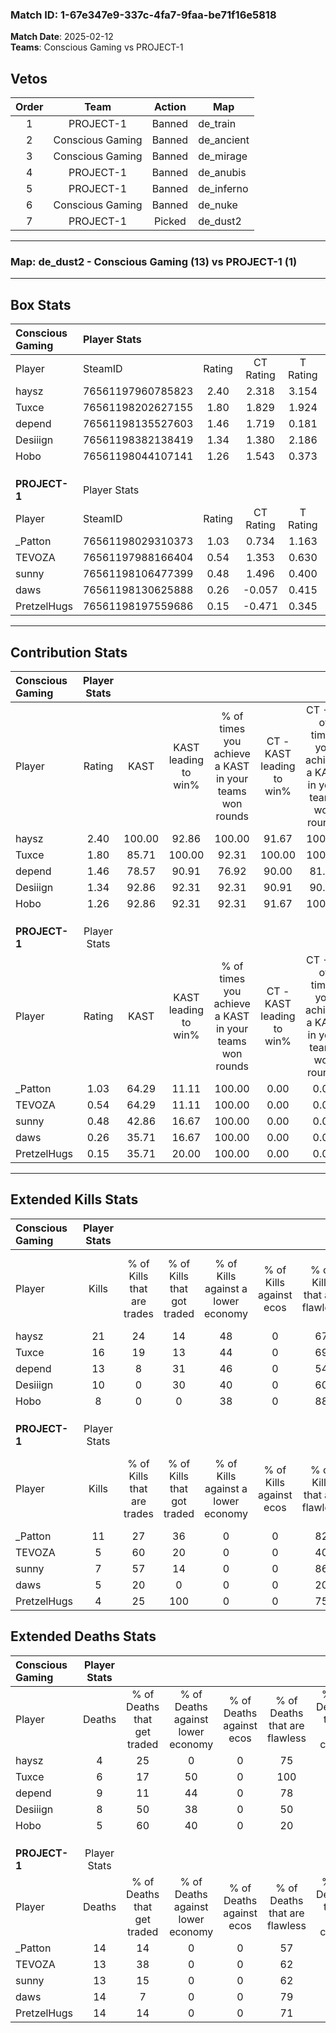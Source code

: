 ### Match ID: 1-67e347e9-337c-4fa7-9faa-be71f16e5818  
**Match Date**: 2025-02-12  
**Teams**: Conscious Gaming vs PROJECT-1  

## Vetos  

| Order | Team | Action | Map |
| :---: | :--: | :----: | --- |
| 1 | PROJECT-1 | Banned | de_train |
| 2 | Conscious Gaming | Banned | de_ancient |
| 3 | Conscious Gaming | Banned | de_mirage |
| 4 | PROJECT-1 | Banned | de_anubis |
| 5 | PROJECT-1 | Banned | de_inferno |
| 6 | Conscious Gaming | Banned | de_nuke |
| 7 | PROJECT-1 | Picked | de_dust2 |

---  

### **Map**: de_dust2 - Conscious Gaming (13) vs PROJECT-1 (1)  
---  

## Box Stats  

| **Conscious Gaming** | Player Stats      |        |           |          |        |       |       |         |        |      |     |
| :- | :- | :-: | :-: | :-: | :-: | :-: | :-: | :-: | :-: | :-: | :-: |
| Player               | SteamID           | Rating | CT Rating | T Rating |  KAST  |  ADR  | Kills | Assists | Deaths | K/D  | HS% |
| haysz                | 76561197960785823 |  2.40  |   2.318   |  3.154   | 100.00 | 138.3 |  21   |    3    |   4    | 5.25 | 52  |
| Tuxce                | 76561198202627155 |  1.80  |   1.829   |  1.924   | 85.71  | 102.3 |  16   |    3    |   6    | 2.67 | 43  |
| depend               | 76561198135527603 |  1.46  |   1.719   |  0.181   | 78.57  | 105.4 |  13   |    4    |   9    | 1.44 | 53  |
| Desiiign             | 76561198382138419 |  1.34  |   1.380   |  2.186   | 92.86  | 82.0  |  10   |    4    |   8    | 1.25 | 50  |
| Hobo                 | 76561198044107141 |  1.26  |   1.543   |  0.373   | 92.86  | 57.1  |   8   |    5    |   5    | 1.60 | 87  |
|                      |                   |        |           |          |        |       |       |         |        |      |     |
|                      |                   |        |           |          |        |       |       |         |        |      |     |
|                      |                   |        |           |          |        |       |       |         |        |      |     |
| **PROJECT-1**        | Player Stats      |        |           |          |        |       |       |         |        |      |     |
| Player               | SteamID           | Rating | CT Rating | T Rating |  KAST  |  ADR  | Kills | Assists | Deaths | K/D  | HS% |
| _Patton              | 76561198029310373 |  1.03  |   0.734   |  1.163   | 64.29  | 106.7 |  11   |    1    |   14   | 0.79 | 81  |
| TEVOZA               | 76561197988166404 |  0.54  |   1.353   |  0.630   | 64.29  | 52.6  |   5   |    4    |   13   | 0.38 | 60  |
| sunny                | 76561198106477399 |  0.48  |   1.496   |  0.400   | 42.86  | 48.4  |   7   |    2    |   13   | 0.54 | 57  |
| daws                 | 76561198130625888 |  0.26  |  -0.057   |  0.415   | 35.71  | 47.5  |   5   |    1    |   14   | 0.36 | 60  |
| PretzelHugs          | 76561198197559686 |  0.15  |  -0.471   |  0.345   | 35.71  | 31.9  |   4   |    2    |   14   | 0.29 | 75  |
---  

## Contribution Stats  

| **Conscious Gaming** | Player Stats |        |                      |                                                        |                           |                                                             |                          |                                                            |
| :- | :-: | :-: | :-: | :-: | :-: | :-: | :-: | :-: |
| Player               |    Rating    |  KAST  | KAST leading to win% | % of times you achieve a KAST in your teams won rounds | CT - KAST leading to win% | CT - % of times you achieve a KAST in your teams won rounds | T - KAST leading to win% | T - % of times you achieve a KAST in your teams won rounds |
| haysz                |     2.40     | 100.00 |        92.86         |                         100.00                         |           91.67           |                           100.00                            |          100.00          |                           100.00                           |
| Tuxce                |     1.80     | 85.71  |        100.00        |                         92.31                          |          100.00           |                           100.00                            |          100.00          |                           50.00                            |
| depend               |     1.46     | 78.57  |        90.91         |                         76.92                          |           90.00           |                            81.82                            |          100.00          |                           50.00                            |
| Desiiign             |     1.34     | 92.86  |        92.31         |                         92.31                          |           90.91           |                            90.91                            |          100.00          |                           100.00                           |
| Hobo                 |     1.26     | 92.86  |        92.31         |                         92.31                          |           91.67           |                           100.00                            |          100.00          |                           50.00                            |
|                      |              |        |                      |                                                        |                           |                                                             |                          |                                                            |
|                      |              |        |                      |                                                        |                           |                                                             |                          |                                                            |
|                      |              |        |                      |                                                        |                           |                                                             |                          |                                                            |
| **PROJECT-1**        | Player Stats |        |                      |                                                        |                           |                                                             |                          |                                                            |
| Player               |    Rating    |  KAST  | KAST leading to win% | % of times you achieve a KAST in your teams won rounds | CT - KAST leading to win% | CT - % of times you achieve a KAST in your teams won rounds | T - KAST leading to win% | T - % of times you achieve a KAST in your teams won rounds |
| _Patton              |     1.03     | 64.29  |        11.11         |                         100.00                         |           0.00            |                            0.00                             |          12.50           |                           100.00                           |
| TEVOZA               |     0.54     | 64.29  |        11.11         |                         100.00                         |           0.00            |                            0.00                             |          14.29           |                           100.00                           |
| sunny                |     0.48     | 42.86  |        16.67         |                         100.00                         |           0.00            |                            0.00                             |          20.00           |                           100.00                           |
| daws                 |     0.26     | 35.71  |        16.67         |                         100.00                         |           0.00            |                            0.00                             |          20.00           |                           100.00                           |
| PretzelHugs          |     0.15     | 35.71  |        20.00         |                         100.00                         |           0.00            |                            0.00                             |          20.00           |                           100.00                           |
---  

## Extended Kills Stats  

| **Conscious Gaming** | Player Stats |                            |                            |                                    |                         |                              |                                 |                                       |                    |           |
| :- | :-: | :-: | :-: | :-: | :-: | :-: | :-: | :-: | :-: | :-: |
| Player               |    Kills     | % of Kills that are trades | % of Kills that got traded | % of Kills against a lower economy | % of Kills against ecos | % of Kills that are flawless | % of Kills that are close duels | % of Kills that are assisted by flash | Pistol Round Kills | AWP Kills |
| haysz                |      21      |             24             |             14             |                 48                 |            0            |              67              |               10                |                  10                   |         2          |     0     |
| Tuxce                |      16      |             19             |             13             |                 44                 |            0            |              69              |                6                |                   6                   |         3          |     9     |
| depend               |      13      |             8              |             31             |                 46                 |            0            |              54              |               15                |                   8                   |         0          |     0     |
| Desiiign             |      10      |             0              |             30             |                 40                 |            0            |              60              |               20                |                  10                   |         2          |     0     |
| Hobo                 |      8       |             0              |             0              |                 38                 |            0            |              88              |                0                |                   0                   |         3          |     0     |
|                      |              |                            |                            |                                    |                         |                              |                                 |                                       |                    |           |
|                      |              |                            |                            |                                    |                         |                              |                                 |                                       |                    |           |
|                      |              |                            |                            |                                    |                         |                              |                                 |                                       |                    |           |
| **PROJECT-1**        | Player Stats |                            |                            |                                    |                         |                              |                                 |                                       |                    |           |
| Player               |    Kills     | % of Kills that are trades | % of Kills that got traded | % of Kills against a lower economy | % of Kills against ecos | % of Kills that are flawless | % of Kills that are close duels | % of Kills that are assisted by flash | Pistol Round Kills | AWP Kills |
| _Patton              |      11      |             27             |             36             |                 0                  |            0            |              82              |                9                |                   0                   |         1          |     0     |
| TEVOZA               |      5       |             60             |             20             |                 0                  |            0            |              40              |               20                |                   0                   |         2          |     0     |
| sunny                |      7       |             57             |             14             |                 0                  |            0            |              86              |                0                |                   0                   |         0          |     0     |
| daws                 |      5       |             20             |             0              |                 0                  |            0            |              20              |                0                |                   0                   |         0          |     0     |
| PretzelHugs          |      4       |             25             |            100             |                 0                  |            0            |              75              |               25                |                   0                   |         0          |     0     |
## Extended Deaths Stats  

| **Conscious Gaming** | Player Stats |                             |                                   |                          |                               |                            |                           |               |
| :- | :-: | :-: | :-: | :-: | :-: | :-: | :-: | :-: |
| Player               |    Deaths    | % of Deaths that get traded | % of Deaths against lower economy | % of Deaths against ecos | % of Deaths that are flawless | % of Deaths that are close | % of Deaths while blinded | Deaths to AWP |
| haysz                |      4       |             25              |                 0                 |            0             |              75               |             0              |             0             |       0       |
| Tuxce                |      6       |             17              |                50                 |            0             |              100              |             0              |             0             |       0       |
| depend               |      9       |             11              |                44                 |            0             |              78               |             11             |             0             |       0       |
| Desiiign             |      8       |             50              |                38                 |            0             |              50               |             0              |             0             |       0       |
| Hobo                 |      5       |             60              |                40                 |            0             |              20               |             40             |             0             |       0       |
|                      |              |                             |                                   |                          |                               |                            |                           |               |
|                      |              |                             |                                   |                          |                               |                            |                           |               |
|                      |              |                             |                                   |                          |                               |                            |                           |               |
| **PROJECT-1**        | Player Stats |                             |                                   |                          |                               |                            |                           |               |
| Player               |    Deaths    | % of Deaths that get traded | % of Deaths against lower economy | % of Deaths against ecos | % of Deaths that are flawless | % of Deaths that are close | % of Deaths while blinded | Deaths to AWP |
| _Patton              |      14      |             14              |                 0                 |            0             |              57               |             29             |            14             |       2       |
| TEVOZA               |      13      |             38              |                 0                 |            0             |              62               |             8              |             0             |       3       |
| sunny                |      13      |             15              |                 0                 |            0             |              62               |             8              |            23             |       2       |
| daws                 |      14      |              7              |                 0                 |            0             |              79               |             7              |             0             |       2       |
| PretzelHugs          |      14      |             14              |                 0                 |            0             |              71               |             0              |             0             |       0       |
